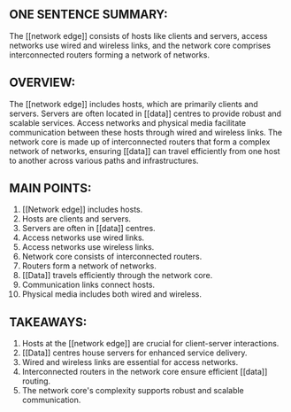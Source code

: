 ## ONE SENTENCE SUMMARY:
The [[network edge]] consists of hosts like clients and servers, access networks use wired and wireless links, and the network core comprises interconnected routers forming a network of networks.

## OVERVIEW:
The [[network edge]] includes hosts, which are primarily clients and servers. Servers are often located in [[data]] centres to provide robust and scalable services. Access networks and physical media facilitate communication between these hosts through wired and wireless links. The network core is made up of interconnected routers that form a complex network of networks, ensuring [[data]] can travel efficiently from one host to another across various paths and infrastructures.

## MAIN POINTS:
1. [[Network edge]] includes hosts.
2. Hosts are clients and servers.
3. Servers are often in [[data]] centres.
4. Access networks use wired links.
5. Access networks use wireless links.
6. Network core consists of interconnected routers.
7. Routers form a network of networks.
8. [[Data]] travels efficiently through the network core.
9. Communication links connect hosts.
10. Physical media includes both wired and wireless.

## TAKEAWAYS:
1. Hosts at the [[network edge]] are crucial for client-server interactions.
2. [[Data]] centres house servers for enhanced service delivery.
3. Wired and wireless links are essential for access networks.
4. Interconnected routers in the network core ensure efficient [[data]] routing.
5. The network core's complexity supports robust and scalable communication.